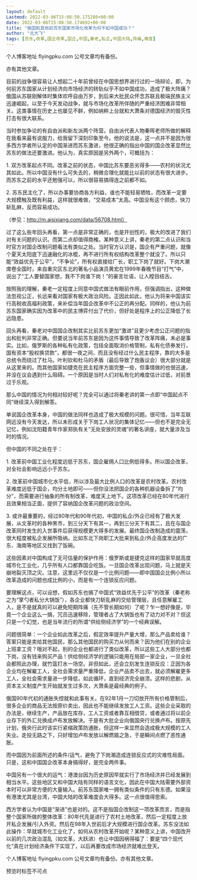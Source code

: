```yaml
---
layout: default
Lastmod: 2022-03-06T15:08:50.175286+00:00
date: 2022-03-06T15:08:50.174692+00:00
title: "俄国和其他前苏东国家市场化改革为何不如中国成功？"
author: "北大飞"
tags: [苏东,改革,国企改革,国企,中国,秦老,私企,中国大陆,阵痛,难度]
---
```


个人博客地址 flyingpku.com 公号文章均有备份。

亦有其他文章。

目前的战争很容易让人想起二十年前曾经在中国思想界进行过的一场辩论，即，为何前苏东国家从计划经济向市场经济的转轨似乎不如中国成功，造成了极大阵痛？俄国从苏联刚解体时集体欢呼自由万岁，到后来大批民众怀念苏联且极端民族主义迅速崛起，以至于今天发动战争，就与市场化改革所伴随的严重经济困难非常相关。这类事情在历史上也屡见不鲜，例如纳粹上台就和大萧条对德国经济的毁灭性打击有很大联系。

当时参加争论的有自由派和新左派两个阵营。自由派代表人物秦晖老师所做的解释在我看来最有说服力，给我留下深刻印象至今。他的说法是，这一点并不是因为很多西方学者所认定的中国渐进而苏东激进，他很正确的指出中国的国企改革显然比苏东的做法还要激进。他认为，真实原因是另外两个，可概括为：

1\. 双方改革起点不同。改革之前的状态，中国比苏东要恶劣得多——农村的状况尤其如此。所以中国没有什么可失去的，稍微合理化就能比以前的状态有很大进步。而苏东之前的水平还勉强可以，所以很容易搞得连之前都不如。

2\. 苏东民主化了，所以办事要协商各方利益，谁也不能轻易牺牲，而改革一定要大规模触及既有利益，这样就很难做，“交易成本”太高。中国没有这个顾虑，快刀斩乱麻，反而容易成功。

（参见：http://m.aisixiang.com/data/56708.html）

过了这么些年回头再看，第一点是非常正确的，也是开创性的，极大的改进了我们对有关问题的认识。而第二点却值得商榷。某种意义上讲，秦老的第二点认识和当时官方对国企改制问题看法有类似之处。当时官方认识是，国企有严重问题，就像个夏天太阳底下迅速融化的冰棍，再不进行所有权结构改革整个就没了。所以只能“效益优先于公平”，“不争论”，所有权直接给厂长，职工下岗了就好。下岗大潮席卷全国时，来自重灾区东北的著名小品演员黄宏在1999年春晚节目“打气”中，说出了“工人要替国家想，我不下岗谁下岗！”的豪言壮语，让人瞠目结舌。

按照我的理解，秦老一定程度上同意中国式做法有眼前作用，但强调指出，这种做法忽视公正，长远来看对国家有极大政治风险。正因此如此，他认为将来中国该实行高税收高福利政策，来补偿当年国企改革中不公正的再分配。同样的，他认为前苏东国家确实因为改革中的民主博弈付出了代价，但好处是程序上的公正降低了长远隐患。

回头再看，秦老对中国国企改制其实比前苏东更加“激进”且更少考虑公正问题的指出和批判非常正确。但要说当年前苏东是因为这件事情导致了改革阵痛，未必是事实。比如，俄罗斯的各种私有化政策，包括全面取消价格管制，私有化债券发行，国有资本“股权换贷款”，都很一夜之间，而且没有经过什么民主程序，靠的大多是总统令而绕过了杜马。叶利钦和杜马的矛盾（最后导致了炮轰议会）很大部分就是从这里来的。而其他国家如捷克在民主程序方面完整一些，但事情做的也很迅速，并没在议会遇到什么阻碍。一个原因是当时人们对私有化的难度估计过低，对前景过于乐观。

那么中国的情况为何相对较好呢？完全可以通过将秦老讲的第一点即“中国起点不同”继续深入得到解答。

单说国企改革本身，中国的做法同样也造成了极大规模的问题。很可惜，当年互联网远没有今天发达，所以未形成关于下岗工人状况的集体记忆——但也不是完全无记忆，例如沈阳籍青年作家郑执有关“无处安放的灵魂”的著名讲座，就大量涉及当时的情况。

但中国的不同之处在于：

1\. 改革前中国工业化程度远低于苏东，国企雇佣人口比例低得多。所以国企改革，对全社会影响远远小于苏东。

2\. 改革前中国城市化水平低，所以涉及最大比例人口的改革是农村改革。农村改革难度远低于国企，均分土地即可——但你没法把国企的各种机器设备拆了“均分”，而需要进行抽象的所有制改革，难度天上地下。这项改革已经在80年代进行且效果相当正面，提供了容纳国企改革问题的政治空间。

3\. 或许最重要的，经过80年代和90年代初，中国的私企/外企已经有了极大发展，从文革时的各种黑市，到三分天下有其一，再到三分天下有其二，且在与国企改革同时发生的入世事件后获得规模更大得多的发展。最终国企改制造成的震荡，很大程度被私企发展所吸纳。比如东北下岗职工大批来到私企/外企高度发达的广东、海南等地区又找到了饭碗。

这些因素对中国构成了无可估量的保护作用：俄罗斯或是捷克这样的国家早就高度城市化工业化，几乎所有人口都靠国企吃饭。一旦国企改革出现问题，马上就是天崩地裂灭顶之灾。注意，这里远不仅仅是一个比例问题——即中国国企比例小所以改革造成的问题也成比例的小，而是有一个连锁反应问题。

要理解这点，可以设想，假如苏东也搞了中国式“效益优先于公平”的改革（秦老称之为“掌勺者私分大锅饭”），各企业都快刀斩乱麻的交给管理层，且任意解雇工人，是不是就真的可以避免短期阵痛（先不管长期如何）了呢？乍一想好像是，毕竟一个企业这么一搞，冗员迅速移除，管理者占了大锅饭也有了动力对不对？但这只是一个幻觉，也是当年流行的所谓“供给侧经济学”的一个经典误解。

问题很简单：一个企业如此改革之后，假定效率提升产量大增，那么产品卖给谁？答案只能是卖给其他国民，那么其他国民的购买力从何而来？因为他们在别的企业上班拿工资？哦对不起，别的企业也都进行了类似改革，所以这些工人大部分也都下岗，没有钱来购买产品！供给侧经济学的逻辑只能用在局部一家企业，一旦全社会都照此办理，就竹篮打水一场空。非但如此，还会立刻发生连锁反应：正因为各企业均在解雇工人，全社会需求量严重降低，企业产品卖不出去，就必须解雇更多工人，全社会需求量进一步降低，如此循环，直到经济完全崩溃。这样的悲剧，从资本主义制度产生开始就发生过多次，大萧条是最经典的例子。

俄国90年代初的通胀失控就和此事有关。在92年1月一刀切放开所有价格管制后，很多企业的商品无法按原价卖出，因此也不能继续发放工人工资。这些企业采取的办法是，继续生产，产品放在库存，工人工资或者靠互相借贷，或者通过将以前企业存下的外汇兑换成卢布发放解决。于是有大批企业向俄国央行兑换卢布。按原先计划，俄央行此时该实行紧缩政策防通胀，但这样一来显然会造成极大规模的工人失业。走投无路之下，只好增加卢布发放以解燃眉之急，于是瞬间点燃了恶性通胀。

而中国因为前面所述的条件/运气，避免了下岗潮造成连锁反应式的灾难性局面。只是，这和中国国企改革本身搞得好，是完全两件事。

中国另有一个很大的运气：港澳台因为历史原因早就实行了市场经济并已经发展到相当水平。这些地区又和中国大陆有同样的语言文化，因此在中国大陆需要外部资本时可以非常方便的大量输入。前苏东国家唯一拥有类似条件的只有东德。如果没有港澳尤其是台湾，中国大陆的改革难度会大得多。这一点很值得思索。

西方学者认为中国是“渐进”也是对的。这不是指国企改制这一项改革而言，而是指整个国家所做的整体改革：80年代先是进行了农村土地改革，然后一定程度上放开私企发展/引入外资。然后在98年入世前后才大规模进行国企改革。苏东没法如此操作：早就城市化工业化了，如何从农村改革开始呢？某种意义上讲，中国改开以前的几次政治混乱（如文革，大跃进）也让中国因祸得福了：要是“四个现代化”真在计划经济条件下实现了，以后再要改成市场经济就难比登天。

个人博客地址 flyingpku.com 公号文章均有备份。亦有其他文章。

预览时标签不可点

